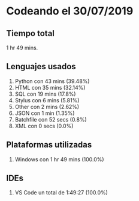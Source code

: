 # Codeando el 30/07/2019

## Tiempo total
1 hr 49 mins.

## Lenguajes usados
1. Python con 43 mins (39.48%)
1. HTML con 35 mins (32.14%)
1. SQL con 19 mins (17.8%)
1. Stylus con 6 mins (5.81%)
1. Other con 2 mins (2.62%)
1. JSON con 1 min (1.35%)
1. Batchfile con 52 secs (0.8%)
1. XML con 0 secs (0.0%)

## Plataformas utilizadas
1. Windows con 1 hr 49 mins (100.0%)

## IDEs
1. VS Code un total de 1:49:27 (100.0%)

